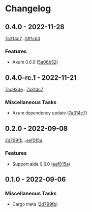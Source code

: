 # Changelog

## 0.4.0 - 2022-11-28

[7a314c7](7a314c73284f088947b70a75454de9d0080aec79)...[5ff1cb3](5ff1cb36d1457cb2b26492b2b2cf6548cd23d93c)

### Features

- Axum 0.6.0 ([5a06b52](5a06b52b11626104c64f4a7ba6220a4e6a1d84ab))

## 0.4.0-rc.1 - 2022-11-21

[7ac93de](7ac93def5f638a204c04993d376cb3082cede136)...[7a314c7](7a314c73284f088947b70a75454de9d0080aec79)

### Miscellaneous Tasks

- Axum dependency update ([7a314c7](7a314c73284f088947b70a75454de9d0080aec79))

## 0.2.0 - 2022-09-08

[2d799fb](2d799fbd926f30d588047ea1e24a9cccb3698496)...[eef015a](eef015aedd398a98d03589527a13837b2c33a6aa)

### Features

- Support aide 0.6.0 ([eef015a](eef015aedd398a98d03589527a13837b2c33a6aa))

## 0.1.0 - 2022-09-06

### Miscellaneous Tasks

- Cargo meta ([2d799fb](2d799fbd926f30d588047ea1e24a9cccb3698496))

<!-- generated by git-cliff -->
